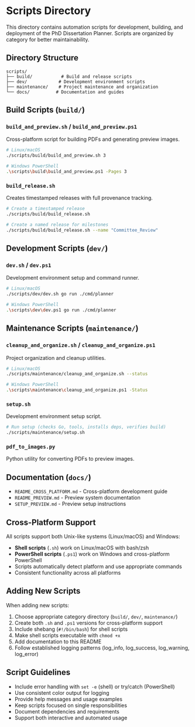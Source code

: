 # Scripts Directory

This directory contains automation scripts for development, building, and deployment of the PhD Dissertation Planner. Scripts are organized by category for better maintainability.

## Directory Structure

```
scripts/
├── build/           # Build and release scripts
├── dev/            # Development environment scripts
├── maintenance/    # Project maintenance and organization
└── docs/          # Documentation and guides
```

## Build Scripts (`build/`)

### `build_and_preview.sh` / `build_and_preview.ps1`

Cross-platform script for building PDFs and generating preview images.

```bash
# Linux/macOS
./scripts/build/build_and_preview.sh 3

# Windows PowerShell
.\scripts\build\build_and_preview.ps1 -Pages 3
```

### `build_release.sh`

Creates timestamped releases with full provenance tracking.

```bash
# Create a timestamped release
./scripts/build/build_release.sh

# Create a named release for milestones
./scripts/build/build_release.sh --name "Committee_Review"
```

## Development Scripts (`dev/`)

### `dev.sh` / `dev.ps1`

Development environment setup and command runner.

```bash
# Linux/macOS
./scripts/dev/dev.sh go run ./cmd/planner

# Windows PowerShell
.\scripts\dev\dev.ps1 go run ./cmd/planner
```

## Maintenance Scripts (`maintenance/`)

### `cleanup_and_organize.sh` / `cleanup_and_organize.ps1`

Project organization and cleanup utilities.

```bash
# Linux/macOS
./scripts/maintenance/cleanup_and_organize.sh --status

# Windows PowerShell
.\scripts\maintenance\cleanup_and_organize.ps1 -Status
```

### `setup.sh`

Development environment setup script.

```bash
# Run setup (checks Go, tools, installs deps, verifies build)
./scripts/maintenance/setup.sh
```

### `pdf_to_images.py`

Python utility for converting PDFs to preview images.

## Documentation (`docs/`)

- `README_CROSS_PLATFORM.md` - Cross-platform development guide
- `README_PREVIEW.md` - Preview system documentation
- `SETUP_PREVIEW.md` - Preview setup instructions

## Cross-Platform Support

All scripts support both Unix-like systems (Linux/macOS) and Windows:

- **Shell scripts** (`.sh`) work on Linux/macOS with bash/zsh
- **PowerShell scripts** (`.ps1`) work on Windows and cross-platform PowerShell
- Scripts automatically detect platform and use appropriate commands
- Consistent functionality across all platforms

## Adding New Scripts

When adding new scripts:

1. Choose appropriate category directory (`build/`, `dev/`, `maintenance/`)
2. Create both `.sh` and `.ps1` versions for cross-platform support
3. Include shebang (`#!/bin/bash`) for shell scripts
4. Make shell scripts executable with `chmod +x`
5. Add documentation to this README
6. Follow established logging patterns (log_info, log_success, log_warning, log_error)

## Script Guidelines

- Include error handling with `set -e` (shell) or try/catch (PowerShell)
- Use consistent color output for logging
- Provide help messages and usage examples
- Keep scripts focused on single responsibilities
- Document dependencies and requirements
- Support both interactive and automated usage
